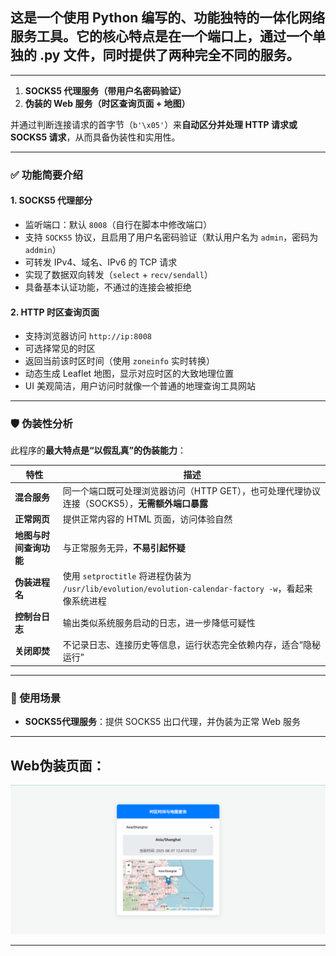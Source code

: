 ## 这是一个使用 Python 编写的、功能独特的一体化网络服务工具。它的核心特点是在一个端口上，通过一个单独的 .py 文件，同时提供了两种完全不同的服务。
---

1. **SOCKS5 代理服务（带用户名密码验证）**
2. **伪装的 Web 服务（时区查询页面 + 地图）**

并通过判断连接请求的首字节（`b'\x05'`）来**自动区分并处理 HTTP 请求或 SOCKS5 请求**，从而具备伪装性和实用性。

---

### ✅ 功能简要介绍

#### 1. **SOCKS5 代理部分**

* 监听端口：默认 `8008`（自行在脚本中修改端口）
* 支持 `SOCKS5` 协议，且启用了用户名密码验证（默认用户名为 `admin`，密码为 `addmin`）
* 可转发 IPv4、域名、IPv6 的 TCP 请求
* 实现了数据双向转发（`select` + `recv/sendall`）
* 具备基本认证功能，不通过的连接会被拒绝

#### 2. **HTTP 时区查询页面**

* 支持浏览器访问 `http://ip:8008`
* 可选择常见的时区
* 返回当前该时区时间（使用 `zoneinfo` 实时转换）
* 动态生成 Leaflet 地图，显示对应时区的大致地理位置
* UI 美观简洁，用户访问时就像一个普通的地理查询工具网站

---

### 🛡️ 伪装性分析

此程序的**最大特点是“以假乱真”的伪装能力**：

| 特性            | 描述                                                                                   |
| ------------- | ------------------------------------------------------------------------------------ |
| **混合服务**      | 同一个端口既可处理浏览器访问（HTTP GET），也可处理代理协议连接（SOCKS5），**无需额外端口暴露**                             |
| **正常网页**      | 提供正常内容的 HTML 页面，访问体验自然                                                               |
| **地图与时间查询功能** | 与正常服务无异，**不易引起怀疑**                                                                   |
| **伪装进程名**     | 使用 `setproctitle` 将进程伪装为 `/usr/lib/evolution/evolution-calendar-factory -w`，看起来像系统进程 |
| **控制台日志**     | 输出类似系统服务启动的日志，进一步降低可疑性                                                               |
| **关闭即焚**      | 不记录日志、连接历史等信息，运行状态完全依赖内存，适合“隐秘运行”                                                    |

---

### 🧩 使用场景

* **SOCKS5代理服务**：提供 SOCKS5 出口代理，并伪装为正常 Web 服务

---
## Web伪装页面：
![图片alt](https://github.com/ggzhzc/py_sock5/blob/main/Image/001.png?raw=true "Web伪装页面")

---
